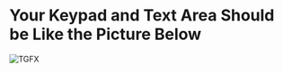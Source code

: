 # Your Keypad and Text Area Should be Like the Picture Below


![TGFX](https://user-images.githubusercontent.com/78253199/154833377-de14c51b-4c81-448b-9f4f-59aac16685bf.png)
